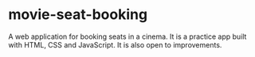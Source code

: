 # movie-seat-booking
A web application for booking seats in a cinema.
It is a practice app built with HTML, CSS and JavaScript. It is also open to improvements.

